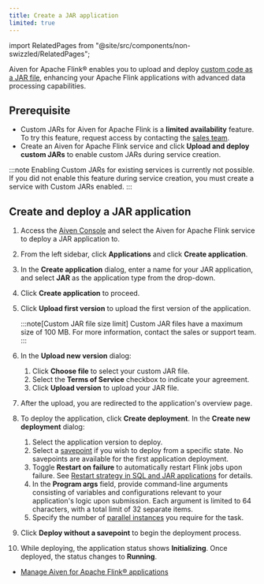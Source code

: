 ```yaml
---
title: Create a JAR application
limited: true
---
```


import RelatedPages from "@site/src/components/non-swizzled/RelatedPages";

Aiven for Apache Flink® enables you to upload and deploy [custom code as a JAR file](/docs/products/flink/concepts/custom-jars), enhancing your Apache Flink applications with advanced data processing capabilities.

## Prerequisite

- Custom JARs for Aiven for Apache Flink is a **limited availability** feature.
  To try this feature, request access by contacting the [sales team](mailto:sales@aiven.io).
- Create an Aiven for Apache Flink service and click **Upload and deploy custom JARs**
  to enable custom JARs during service creation.

:::note
Enabling Custom JARs for existing services is currently not possible. If you did not
enable this feature during service creation, you must create a service with
Custom JARs enabled.
:::

## Create and deploy a JAR application

1.  Access the [Aiven Console](https://console.aiven.io/) and select the
    Aiven for Apache Flink service to deploy a JAR
    application to.
1.  From the left sidebar, click **Applications** and click
    **Create application**.
1.  In the **Create application** dialog, enter a name for your JAR
    application, and select **JAR** as the application type from the
    drop-down.
1.  Click **Create application** to proceed.
1.  Click **Upload first version** to upload the first version of the
    application.

    :::note[Custom JAR file size limit]
    Custom JAR files have a maximum size of 100 MB.
    For more information, contact the sales or support team.
    :::

1.  In the **Upload new version** dialog:
    1. Click **Choose file** to select your custom JAR file.
    1. Select the **Terms of Service** checkbox to indicate your
       agreement.
    1. Click **Upload version** to upload your JAR file.
1.  After the upload, you are redirected to the application's overview
    page.
1.  To deploy the application, click **Create deployment**. In the
    **Create new deployment** dialog:
    1. Select the application version to deploy.
    1. Select a
       [savepoint](/docs/products/flink/concepts/savepoints) if you wish to deploy from
       a specific state. No
       savepoints are available for the first application deployment.
    1. Toggle **Restart on failure** to automatically restart Flink
       jobs upon failure. See [Restart strategy in SQL and JAR applications](/docs/products/flink/howto/restart-strategy-jar-applications)
       for details.
    1. In the **Program args** field, provide command-line arguments
       consisting of variables and configurations relevant to your
       application's logic upon submission. Each argument is limited
       to 64 characters, with a total limit of 32 separate items.
    1. Specify the number of [parallel
       instances](https://nightlies.apache.org/flink/flink-docs-master/docs/dev/datastream/execution/parallel/)
       you require for the task.
1.  Click **Deploy without a savepoint** to begin the deployment
    process.
1.  While deploying, the application status shows **Initializing**. Once
    deployed, the status changes to **Running**.

<RelatedPages/>

-   [Manage Aiven for Apache Flink® applications](/docs/products/flink/howto/manage-flink-applications)
